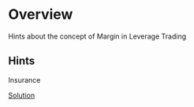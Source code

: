 
# Overview 

Hints about the concept of Margin in Leverage Trading 

## Hints 

Insurance 

<a href="https://docs.google.com/document/d/1azDfo6h86LpMT2X07sx3PcWndWPeD8dMZDku9TGKw10/edit#" target="_blank">Solution</a>











